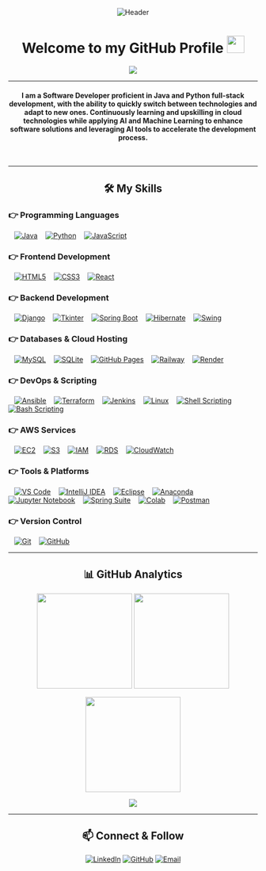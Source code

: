 <div align="center">

![Header](https://capsule-render.vercel.app/api?type=waving&color=gradient&height=120&section=header&text=Hi%2C%20I%27m%20Soumyajit%20Paramanick🚀&fontSize=50)

<h1 align="center">Welcome to my GitHub Profile
  <img src="https://media.giphy.com/media/hvRJCLFzcasrR4ia7z/giphy.gif" width="35">
</h1>

<p align="center">
  <a href="https://github.com/DenverCoder1/readme-typing-svg">
    <img src="https://readme-typing-svg.herokuapp.com?lines=Full-Stack+Software+Developer;Java+%7C+Python+%7C+DevOps;AI%20%26%20Cloud%20Enthusiast;Always+Learning+New+Things&center=true&width=500&height=50&font=georgia">
  </a>
</p>

-------------------

<h4 align="center">I am a Software Developer proficient in Java and Python full-stack development, with the ability to quickly switch between technologies and adapt to new ones. Continuously learning and upskilling in cloud technologies while applying AI and Machine Learning to enhance software solutions and leveraging AI tools to accelerate the development process.</h4>
<br>

-------------------

## 🛠️ My Skills

<div align="left">

### 👉 Programming Languages

<p align="left"> 
  &nbsp;&nbsp;
  <a href="#"><img alt="Java" src="https://img.shields.io/badge/Java-007396?style=flat&logo=java&logoColor=white"></a>
  &nbsp;&nbsp;
  <a href="#"><img alt="Python" src="https://img.shields.io/badge/Python-3776AB?style=flat&logo=python&logoColor=white"></a>
  &nbsp;&nbsp;
  <a href="#"><img alt="JavaScript" src="https://img.shields.io/badge/JavaScript-F7DF1E?style=flat&logo=javascript&logoColor=black"></a>
</p>

### 👉 Frontend Development

<p align="left"> 
  &nbsp;&nbsp;
  <a href="#"><img alt="HTML5" src="https://img.shields.io/badge/HTML5-E34F26?style=flat&logo=html5&logoColor=white"></a>
  &nbsp;&nbsp;
  <a href="#"><img alt="CSS3" src="https://img.shields.io/badge/CSS3-1572B6?style=flat&logo=css3&logoColor=white"></a>
  &nbsp;&nbsp;
  <a href="#"><img alt="React" src="https://img.shields.io/badge/React-61DAFB?style=flat&logo=react&logoColor=black"></a>
</p>

### 👉 Backend Development

<p align="left">
  &nbsp;&nbsp;
  <a href="#"><img alt="Django" src="https://img.shields.io/badge/Django-092E20?style=flat&logo=django&logoColor=white"></a>
  &nbsp;&nbsp;
  <a href="#"><img alt="Tkinter" src="https://img.shields.io/badge/Tkinter-FF6F00?style=flat&logo=python&logoColor=white"></a>
  &nbsp;&nbsp;
  <a href="#"><img alt="Spring Boot" src="https://img.shields.io/badge/Spring%20Boot-6DB33F?style=flat&logo=spring&logoColor=white"></a>
  &nbsp;&nbsp;
  <a href="#"><img alt="Hibernate" src="https://img.shields.io/badge/Hibernate-59666C?style=flat&logo=hibernate&logoColor=white"></a>
  &nbsp;&nbsp;
  <a href="#"><img alt="Swing" src="https://img.shields.io/badge/Swing-007396?style=flat&logo=java&logoColor=white"></a>
</p>

### 👉 Databases & Cloud Hosting

<p align="left">
 &nbsp;&nbsp;
<a href="#"><img alt="MySQL" src="https://img.shields.io/badge/MySQL-4479A1?style=flat&logo=mysql&logoColor=white"></a>
&nbsp;&nbsp;
<a href="#"><img alt="SQLite" src="https://img.shields.io/badge/SQLite-07405E?style=flat&logo=sqlite&logoColor=white"></a>
&nbsp;&nbsp;
<a href="#"><img alt="GitHub Pages" src="https://img.shields.io/badge/GitHub%20Pages-%23327FC7.svg?style=flat&logo=github&logoColor=white"></a>
&nbsp;&nbsp;
<a href="#"><img alt="Railway" src="https://img.shields.io/badge/Railway-000000?style=flat&logo=railway&logoColor=white"></a>
&nbsp;&nbsp;
<a href="#"><img alt="Render" src="https://img.shields.io/badge/Render-202020?style=flat&logo=render&logoColor=white"></a>

  
</p>

### 👉 DevOps & Scripting

<p align="left">
  &nbsp;&nbsp;
  <a href="#"><img alt="Ansible" src="https://img.shields.io/badge/Ansible-EE0000?style=flat&logo=ansible&logoColor=white"></a>
  &nbsp;&nbsp;
  <a href="#"><img alt="Terraform" src="https://img.shields.io/badge/Terraform-623CE4?style=flat&logo=terraform&logoColor=white"></a>
  &nbsp;&nbsp;
  <a href="#"><img alt="Jenkins" src="https://img.shields.io/badge/Jenkins-D24939?style=flat&logo=jenkins&logoColor=white"></a>
  &nbsp;&nbsp;
  <a href="#"><img alt="Linux" src="https://img.shields.io/badge/Linux-FCC624?style=flat&logo=linux&logoColor=black"></a>
  &nbsp;&nbsp;
  <a href="#"><img alt="Shell Scripting" src="https://img.shields.io/badge/Shell%20Scripting-4EAA25?style=flat&logo=gnu-bash&logoColor=white"></a>
  &nbsp;&nbsp;
  <a href="#"><img alt="Bash Scripting" src="https://img.shields.io/badge/Bash-FCC624?style=flat&logo=gnu-bash&logoColor=white"></a>
</p>

### 👉 AWS Services

<p align="left">
  &nbsp;&nbsp;
  <a href="#"><img alt="EC2" src="https://img.shields.io/badge/AWS%20EC2-FF9900?style=flat&logo=amazon-aws&logoColor=white"></a>
  &nbsp;&nbsp;
  <a href="#"><img alt="S3" src="https://img.shields.io/badge/AWS%20S3-569A31?style=flat&logo=amazon-aws&logoColor=white"></a>
  &nbsp;&nbsp;
  <a href="#"><img alt="IAM" src="https://img.shields.io/badge/AWS%20IAM-232F3E?style=flat&logo=amazon-aws&logoColor=white"></a>
  &nbsp;&nbsp;
  <a href="#"><img alt="RDS" src="https://img.shields.io/badge/AWS%20RDS-527FFF?style=flat&logo=amazon-aws&logoColor=white"></a>
  &nbsp;&nbsp;
  <a href="#"><img alt="CloudWatch" src="https://img.shields.io/badge/AWS%20CloudWatch-232F3E?style=flat&logo=amazon-aws&logoColor=white"></a>
</p>

### 👉 Tools & Platforms

<p align="left">
  &nbsp;&nbsp;
  <a href="#"><img alt="VS Code" src="https://img.shields.io/badge/VS%20Code-0078d7?style=flat&logo=visual-studio-code&logoColor=white"></a>
  &nbsp;&nbsp;
  <a href="#"><img alt="IntelliJ IDEA" src="https://img.shields.io/badge/IntelliJ%20IDEA-000000?style=flat&logo=intellij-idea&logoColor=white"></a>
  &nbsp;&nbsp;
  <a href="#"><img alt="Eclipse" src="https://img.shields.io/badge/Eclipse-2C2255?style=flat&logo=eclipse-ide&logoColor=white"></a>
  &nbsp;&nbsp;
  <a href="#"><img alt="Anaconda" src="https://img.shields.io/badge/Anaconda-44A833?style=flat&logo=anaconda&logoColor=white"></a>
  &nbsp;&nbsp;
  <a href="#"><img alt="Jupyter Notebook" src="https://img.shields.io/badge/Jupyter%20Notebook-F37626?style=flat&logo=jupyter&logoColor=white"></a>
  &nbsp;&nbsp;
  <a href="#"><img alt="Spring Suite" src="https://img.shields.io/badge/Spring%20Suite-6DB33F?style=flat&logo=spring&logoColor=white"></a>
  &nbsp;&nbsp;
  <a href="#"><img alt="Colab" src="https://img.shields.io/badge/Colab-00b56a.svg?logo=google-colab&logoColor=white"></a>
  &nbsp;&nbsp;
  <a href="#"><img alt="Postman" src="https://img.shields.io/badge/Postman-FF6C37?style=flat&logo=postman&logoColor=white"></a>

</p>

### 👉 Version Control

<p align="left">
  &nbsp;&nbsp;
  <a href="#"><img alt="Git" src="https://img.shields.io/badge/Git-F05033?style=flat&logo=git&logoColor=white"></a>
  &nbsp;&nbsp;
  <a href="#"><img alt="GitHub" src="https://img.shields.io/badge/GitHub-181717?style=flat&logo=github&logoColor=white"></a>
</p>

</div>

-------------------

## 📊 GitHub Analytics  

<p align="center">
  <img src="https://github-readme-stats.vercel.app/api?username=Soumyajit-Paramanick&show_icons=true&theme=radical&count_private=true&include_all_commits=true" height="192px"/>
  <img src="https://github-readme-stats.vercel.app/api/top-langs/?username=Soumyajit-Paramanick&layout=compact&theme=radical" height="192px"/>
</p>

<p align="center">
  <img src="https://github-readme-streak-stats.herokuapp.com/?user=Soumyajit-Paramanick&theme=radical&include_all_commits=true&count_private=true" height="192px"/>
</p>

<p align="center">
  <img src="https://github-readme-activity-graph.vercel.app/graph?username=Soumyajit-Paramanick&theme=react-dark&hide_border=true" />
</p>

-------------------

## 📫 Connect & Follow  

<p align="center">
  <a href="https://www.linkedin.com/in/soumyajit-paramanick-b04535200/"><img alt="LinkedIn" src="https://img.shields.io/badge/LinkedIn-Soumyajit%20Paramanick-%230077B5?style=for-the-badge&logo=linkedin&logoColor=white" /></a>
  <a href="https://github.com/Soumyajit-Paramanick"><img alt="GitHub" src="https://img.shields.io/badge/GitHub-Soumyajit%20Paramanick-%23181717?style=for-the-badge&logo=github&logoColor=white" /></a>
  <a href="mailto:soumyajitparamanick96419@gmail.com"><img alt="Email" src="https://img.shields.io/badge/Email-soumyajitparamanick96419@gmail.com-D14836?style=for-the-badge&logo=gmail&logoColor=white" /></a>
</p>


</div>
